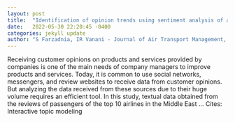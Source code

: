 ```yaml
---
layout: post
title:  "Identification of opinion trends using sentiment analysis of airlines passengers  reviews"
date:   2022-05-30 22:20:45 -0400
categories: jekyll update
author: "S Farzadnia, IR Vanani - Journal of Air Transport Management, 2022"
---
```

Receiving customer opinions on products and services provided by companies is one of the main needs of company managers to improve products and services. Today, it is common to use social networks, messengers, and review websites to receive data from customer opinions. But analyzing the data received from these sources due to their huge volume requires an efficient tool. In this study, textual data obtained from the reviews of passengers of the top 10 airlines in the Middle East … Cites: ‪Interactive topic modeling‬